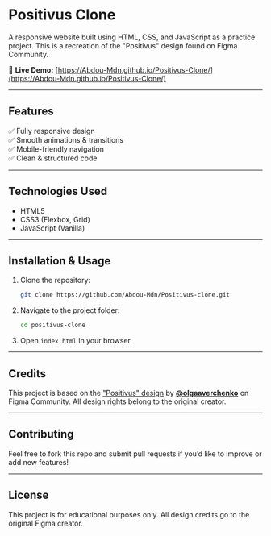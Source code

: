 # Positivus Clone

A responsive website built using HTML, CSS, and JavaScript as a practice project. This is a recreation of the "Positivus" design found on Figma Community.

🔗 **Live Demo:** [https://Abdou-Mdn.github.io/Positivus-Clone/](https://Abdou-Mdn.github.io/Positivus-Clone/)

---

## Features
✅ Fully responsive design  
✅ Smooth animations & transitions  
✅ Mobile-friendly navigation  
✅ Clean & structured code  

---

## Technologies Used
- HTML5  
- CSS3 (Flexbox, Grid)  
- JavaScript (Vanilla)  

---

## Installation & Usage
1. Clone the repository:
   ```sh
   git clone https://github.com/Abdou-Mdn/Positivus-clone.git
   ```
2. Navigate to the project folder:
   ```sh
   cd positivus-clone
   ```
3. Open `index.html` in your browser.

---

## Credits
This project is based on the ["Positivus" design](https://www.figma.com/community/file/1230604708032389430) by **[@olgaaverchenko](https://www.figma.com/@olgaaverchenko)** on Figma Community. All design rights belong to the original creator.

---

## Contributing
Feel free to fork this repo and submit pull requests if you’d like to improve or add new features!

---

## License
This project is for educational purposes only. All design credits go to the original Figma creator.
